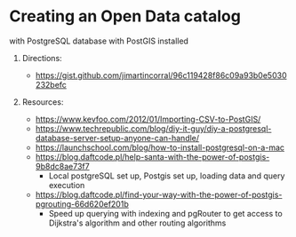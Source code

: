 # Creating an Open Data catalog 
with PostgreSQL database with PostGIS installed

1. Directions:
    - https://gist.github.com/jimartincorral/96c119428f86c09a93b0e5030232befc
    
2. Resources:
    - https://www.kevfoo.com/2012/01/Importing-CSV-to-PostGIS/
    - https://www.techrepublic.com/blog/diy-it-guy/diy-a-postgresql-database-server-setup-anyone-can-handle/
    - https://launchschool.com/blog/how-to-install-postgresql-on-a-mac
    - https://blog.daftcode.pl/help-santa-with-the-power-of-postgis-9b8dc8ae73f7 
        - Local postgreSQL set up, Postgis set up, loading data and query execution
    - https://blog.daftcode.pl/find-your-way-with-the-power-of-postgis-pgrouting-66d620ef201b
        - Speed up querying with indexing and pgRouter to get access to Dijkstra's algorithm and other routing algorithms
